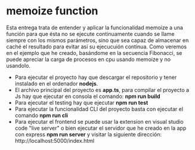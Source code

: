 # memoize function

Esta entrega trata de entender y aplicar la funcionalidad memoize a una función para que ésta no se ejecute continuamente cuando se llame siempre con los mismos parámetros, sino que sea capaz de almacenar en caché el resultado para evitar así su ejecucuión continua.
Como veremos en el ejemplo que he creado, basándome en la secuencia Fibonacci, se puede apreciar la carga de procesos en cpu usando memoize y no usandolo.

- Para ejecutar el proyecto hay que descargar el repositorio y tener instalado en el ordenador **nodejs**.
- El archivo principal del proyecto es **app.ts**, para compilar el proyecto a Js hay que ejecutar en consola el comando: **npm run build**
- Para ejecutar el testing hay que ejecutar **npm run test**
- Para ejecutar la funcionalidad CLI del proyecto basta con ejecutar el comando **npm run cli**
- Para ejecutar el frontend se puede usar la extension en visual studio code "live server" o bien ejecutar el servidor que he creado en la app con express **npm run server** y visitar la siguiente dirección: http://localhost:5000/index.html
